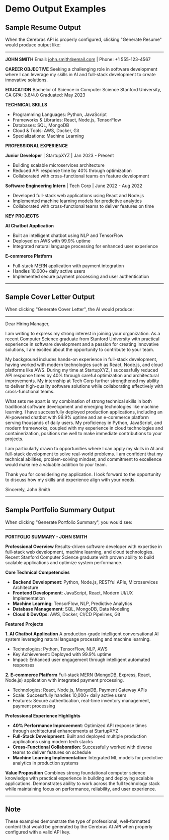 # Demo Output Examples

## Sample Resume Output

When the Cerebras API is properly configured, clicking "Generate Resume" would produce output like:

---

**JOHN SMITH**
Email: john.smith@email.com | Phone: +1 555-123-4567

**CAREER OBJECTIVE**
Seeking a challenging role in software development where I can leverage my skills in AI and full-stack development to create innovative solutions.

**EDUCATION**
Bachelor of Science in Computer Science
Stanford University, CA
GPA: 3.8/4.0
Graduated: May 2023

**TECHNICAL SKILLS**
- Programming Languages: Python, JavaScript
- Frameworks & Libraries: React, Node.js, TensorFlow
- Databases: SQL, MongoDB
- Cloud & Tools: AWS, Docker, Git
- Specializations: Machine Learning

**PROFESSIONAL EXPERIENCE**

**Junior Developer** | StartupXYZ | Jan 2023 - Present
- Building scalable microservices architecture
- Reduced API response time by 40% through optimization
- Collaborated with cross-functional teams on feature development

**Software Engineering Intern** | Tech Corp | June 2022 - Aug 2022
- Developed full-stack web applications using React and Node.js
- Implemented machine learning models for predictive analytics
- Collaborated with cross-functional teams to deliver features on time

**KEY PROJECTS**

**AI Chatbot Application**
- Built an intelligent chatbot using NLP and TensorFlow
- Deployed on AWS with 99.9% uptime
- Integrated natural language processing for enhanced user experience

**E-commerce Platform**
- Full-stack MERN application with payment integration
- Handles 10,000+ daily active users
- Implemented secure payment processing and user authentication

---

## Sample Cover Letter Output

When clicking "Generate Cover Letter", the AI would produce:

---

Dear Hiring Manager,

I am writing to express my strong interest in joining your organization. As a recent Computer Science graduate from Stanford University with practical experience in software development and a passion for creating innovative solutions, I am excited about the opportunity to contribute to your team.

My background includes hands-on experience in full-stack development, having worked with modern technologies such as React, Node.js, and cloud platforms like AWS. During my time at StartupXYZ, I successfully reduced API response times by 40% through careful optimization and architectural improvements. My internship at Tech Corp further strengthened my ability to deliver high-quality software solutions while collaborating effectively with cross-functional teams.

What sets me apart is my combination of strong technical skills in both traditional software development and emerging technologies like machine learning. I have successfully deployed production applications, including an AI-powered chatbot with 99.9% uptime and an e-commerce platform serving thousands of daily users. My proficiency in Python, JavaScript, and modern frameworks, coupled with my experience in cloud technologies and containerization, positions me well to make immediate contributions to your projects.

I am particularly drawn to opportunities where I can apply my skills in AI and full-stack development to solve real-world problems. I am confident that my technical abilities, problem-solving mindset, and commitment to excellence would make me a valuable addition to your team.

Thank you for considering my application. I look forward to the opportunity to discuss how my skills and experience align with your needs.

Sincerely,
John Smith

---

## Sample Portfolio Summary Output

When clicking "Generate Portfolio Summary", you would see:

---

**PORTFOLIO SUMMARY - JOHN SMITH**

**Professional Overview**
Results-driven software developer with expertise in full-stack web development, machine learning, and cloud technologies. Recent Stanford Computer Science graduate with proven ability to build scalable applications and optimize system performance.

**Core Technical Competencies**
- **Backend Development**: Python, Node.js, RESTful APIs, Microservices Architecture
- **Frontend Development**: JavaScript, React, Modern UI/UX Implementation
- **Machine Learning**: TensorFlow, NLP, Predictive Analytics
- **Database Management**: SQL, MongoDB, Data Modeling
- **Cloud & DevOps**: AWS, Docker, CI/CD Pipelines, Git

**Featured Projects**

**1. AI Chatbot Application**
A production-grade intelligent conversational AI system leveraging natural language processing and machine learning.
- Technologies: Python, TensorFlow, NLP, AWS
- Key Achievement: Deployed with 99.9% uptime
- Impact: Enhanced user engagement through intelligent automated responses

**2. E-commerce Platform**
Full-stack MERN (MongoDB, Express, React, Node.js) application with integrated payment processing.
- Technologies: React, Node.js, MongoDB, Payment Gateway APIs
- Scale: Successfully handles 10,000+ daily active users
- Features: Secure authentication, real-time inventory management, payment processing

**Professional Experience Highlights**
- **40% Performance Improvement**: Optimized API response times through architectural enhancements at StartupXYZ
- **Full-Stack Development**: Built and deployed multiple production applications using modern tech stacks
- **Cross-Functional Collaboration**: Successfully worked with diverse teams to deliver features on schedule
- **Machine Learning Implementation**: Integrated ML models for predictive analytics in production systems

**Value Proposition**
Combines strong foundational computer science knowledge with practical experience in building and deploying scalable applications. Demonstrates ability to work across the full technology stack while maintaining focus on performance, reliability, and user experience.

---

## Note
These examples demonstrate the type of professional, well-formatted content that would be generated by the Cerebras AI API when properly configured with a valid API key.
